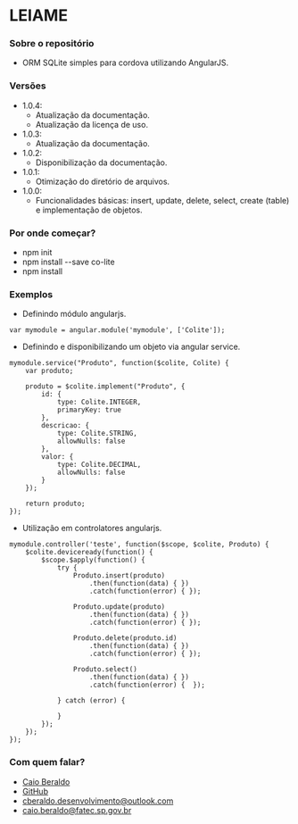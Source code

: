 # LEIAME #

### Sobre o repositório ###

* ORM SQLite simples para cordova utilizando AngularJS.

### Versões ###

* 1.0.4:
    - Atualização da documentação.
    - Atualização da licença de uso.
* 1.0.3:
    - Atualização da documentação.
* 1.0.2:
    - Disponibilização da documentação.
* 1.0.1:
    - Otimização do diretório de arquivos.
* 1.0.0:
    - Funcionalidades básicas: insert, update, delete, select, create (table) e implementação de objetos.

### Por onde começar? ###

* npm init
* npm install --save co-lite
* npm install

### Exemplos ###

* Definindo módulo angularjs.

```
var mymodule = angular.module('mymodule', ['Colite']);
```

* Definindo e disponibilizando um objeto via angular service.

```
mymodule.service("Produto", function($colite, Colite) {
    var produto;

    produto = $colite.implement("Produto", {
        id: {
            type: Colite.INTEGER,
            primaryKey: true
        },
        descricao: {
            type: Colite.STRING,
            allowNulls: false
        },
        valor: {
            type: Colite.DECIMAL,
            allowNulls: false
        }
    });

    return produto;
});
```

* Utilização em controlatores angularjs.

```
mymodule.controller('teste', function($scope, $colite, Produto) {
    $colite.deviceready(function() {
        $scope.$apply(function() {
            try {
                Produto.insert(produto)
                    .then(function(data) { })
                    .catch(function(error) { });

                Produto.update(produto)
                    .then(function(data) { })
                    .catch(function(error) { });

                Produto.delete(produto.id)
                    .then(function(data) { })
                    .catch(function(error) { });

                Produto.select()
                    .then(function(data) { })
                    .catch(function(error) {  });
            
            } catch (error) {

            }
        });
    });
});
```

### Com quem falar? ###

* [Caio Beraldo](https://cberaldodesenvolvimento.wordpress.com/)
* [GitHub](https://github.com/CBeraldo/co-lite)
* cberaldo.desenvolvimento@outlook.com
* caio.beraldo@fatec.sp.gov.br
